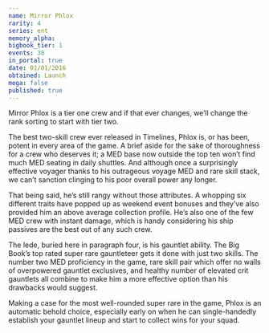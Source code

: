 ```yaml
---
name: Mirror Phlox
rarity: 4
series: ent
memory_alpha:
bigbook_tier: 1
events: 38
in_portal: true
date: 01/01/2016
obtained: Launch
mega: false
published: true
---
```


Mirror Phlox is a tier one crew and if that ever changes, we’ll change the rank sorting to start with tier two.

The best two-skill crew ever released in Timelines, Phlox is, or has been, potent in every area of the game. A brief aside for the sake of thoroughness for a crew who deserves it; a MED base now outside the top ten won’t find much MED seating in daily shuttles. And although once a surprisingly effective voyager thanks to his outrageous voyage MED and rare skill stack, we can’t sanction clinging to his poor overall power any longer.

That being said, he’s still rangy without those attributes. A whopping six different traits have popped up as weekend event bonuses and they’ve also provided him an above average collection profile. He’s also one of the few MED crew with instant damage, which is handy considering his ship passives are the best out of any such crew.

The lede, buried here in paragraph four, is his gauntlet ability. The Big Book’s top rated super rare gauntleteer gets it done with just two skills. The number two MED proficiency in the game, rare skill pair which offer no walls of overpowered gauntlet exclusives, and healthy number of elevated crit gauntlets all combine to make him a more effective option than his drawbacks would suggest. 

Making a case for the most well-rounded super rare in the game, Phlox is an automatic behold choice, especially early on when he can single-handedly establish your gauntlet lineup and start to collect wins for your squad.
